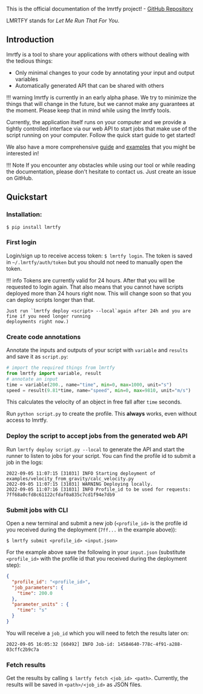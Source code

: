 This is the official documentation of the lmrtfy project! - [GitHub Repository](https://github.com/lmrtfy/lmrtfy)

LMRTFY stands for _Let Me Run That For You_. 

## Introduction

lmrtfy is a tool to share your applications with others without dealing with the tedious things:

* Only minimal changes to your code by annotating your input and output variables
* Automatically generated API that can be shared with others

!!! warning
    lmrtfy is currently in an early alpha phase. We try to minimize the things that will change in
    the future, but we cannot make any guarantees at the moment. Please keep that in mind while using
    the lmrtfy tools.

Currently, the application itself runs on your computer and we provide a tightly controlled interface
via our web API to start jobs that make use of the script running on your computer. Follow the quick 
start guide to get started!

We also have a more comprehensive [guide](guide.md) and [examples](examples.md) that you might be interested in!

!!! Note 
    If you encounter any obstacles while using our tool or while reading the documentation, please don't
    hesitate to contact us. Just create an issue on GitHub.

## Quickstart
### Installation: 
`$ pip install lmrtfy`

### First login 
Login/sign up to receive access token: `$ lmrtfy login`. The token is saved in `~/.lmrtfy/auth/token` but you 
should not need to manually open the token.



!!! info
    Tokens are currently valid for 24 hours. After that you will be requested to login again. That also means
    that you cannot have scripts deployed more than 24 hours right now. This will change soon so that you
    can deploy scripts longer than that.
    
    Just run `lmrtfy deploy <script> --local`again after 24h and you are fine if you need longer running
    deployments right now.)

### Create code annotations
Annotate the inputs and outputs of your script with `variable` and `results` and save it as `script.py`:
```python
# import the required things from lmrtfy
from lmrtfy import variable, result
# annotate an input
time = variable(200., name="time", min=0, max=1000, unit="s")
speed = result(9.81*time, name="speed", min=0, max=9810, unit="m/s")
```

This calculates the velocity of an object in free fall after `time` seconds.

Run `python script.py` to create the profile. This **always** works, even without access to lmrtfy. 

### Deploy the script to accept jobs from the generated web API
Run `lmrtfy deploy script.py --local` to generate the API and start the runner to listen to jobs for your script. 
You can find the profile id to submit a job in the logs: 
```shell
2022-09-05 11:07:15 [31031] INFO Starting deployment of examples/velocity_from_gravity/calc_velocity.py
2022-09-05 11:07:15 [31031] WARNING Deploying locally.
2022-09-05 11:07:16 [31031] INFO Profile_id to be used for requests: 7ff68a0cfd8c61122cfdaf0a835c7cd1f94e7db9
```

### Submit jobs with CLI
Open a new terminal and submit a new job (`<profile_id>` is the profile id you received during the deployment (`7ff...` in the example above)): 
```shell
$ lmrtfy submit <profile_id> <input.json>
```
For the example above save the following in your `input.json` (substitute `<profile_id>` with the profile id that you received during the deployment step):
```json
{
  "profile_id": "<profile_id>",
  "job_parameters": {
    "time": 200.0
  },
  "parameter_units" : {
    "time": "s"
  }
}
```
You will receive a `job_id` which you will need to fetch the results later on:
```shell
2022-09-05 16:05:32 [60492] INFO Job-id: 14584640-778c-4f91-a288-03cffc2b9c7a
```
### Fetch results
Get the results by calling `$ lmrtfy fetch <job_id> <path>`. Currently, the results will be saved 
in `<path>/<job_id>` as JSON files. 



